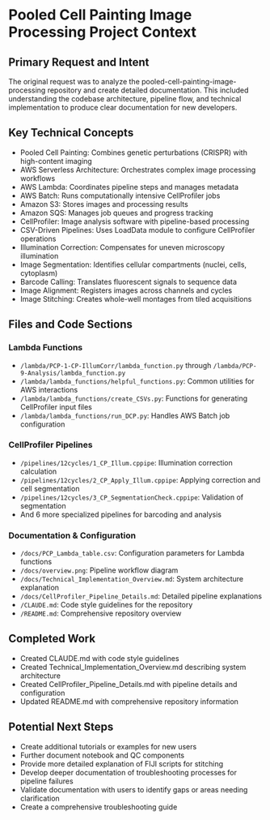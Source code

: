 # Pooled Cell Painting Image Processing Project Context

## Primary Request and Intent
The original request was to analyze the pooled-cell-painting-image-processing repository and create detailed documentation. This included understanding the codebase architecture, pipeline flow, and technical implementation to produce clear documentation for new developers.

## Key Technical Concepts
- Pooled Cell Painting: Combines genetic perturbations (CRISPR) with high-content imaging
- AWS Serverless Architecture: Orchestrates complex image processing workflows
- AWS Lambda: Coordinates pipeline steps and manages metadata
- AWS Batch: Runs computationally intensive CellProfiler jobs
- Amazon S3: Stores images and processing results
- Amazon SQS: Manages job queues and progress tracking
- CellProfiler: Image analysis software with pipeline-based processing
- CSV-Driven Pipelines: Uses LoadData module to configure CellProfiler operations
- Illumination Correction: Compensates for uneven microscopy illumination
- Image Segmentation: Identifies cellular compartments (nuclei, cells, cytoplasm)
- Barcode Calling: Translates fluorescent signals to sequence data
- Image Alignment: Registers images across channels and cycles
- Image Stitching: Creates whole-well montages from tiled acquisitions

## Files and Code Sections

### Lambda Functions
- `/lambda/PCP-1-CP-IllumCorr/lambda_function.py` through `/lambda/PCP-9-Analysis/lambda_function.py`
- `/lambda/lambda_functions/helpful_functions.py`: Common utilities for AWS interactions
- `/lambda/lambda_functions/create_CSVs.py`: Functions for generating CellProfiler input files
- `/lambda/lambda_functions/run_DCP.py`: Handles AWS Batch job configuration

### CellProfiler Pipelines
- `/pipelines/12cycles/1_CP_Illum.cppipe`: Illumination correction calculation
- `/pipelines/12cycles/2_CP_Apply_Illum.cppipe`: Applying correction and cell segmentation
- `/pipelines/12cycles/3_CP_SegmentationCheck.cppipe`: Validation of segmentation
- And 6 more specialized pipelines for barcoding and analysis

### Documentation & Configuration
- `/docs/PCP_Lambda_table.csv`: Configuration parameters for Lambda functions
- `/docs/overview.png`: Pipeline workflow diagram
- `/docs/Technical_Implementation_Overview.md`: System architecture explanation
- `/docs/CellProfiler_Pipeline_Details.md`: Detailed pipeline explanations
- `/CLAUDE.md`: Code style guidelines for the repository
- `/README.md`: Comprehensive repository overview

## Completed Work
- Created CLAUDE.md with code style guidelines
- Created Technical_Implementation_Overview.md describing system architecture
- Created CellProfiler_Pipeline_Details.md with pipeline details and configuration
- Updated README.md with comprehensive repository information

## Potential Next Steps
- Create additional tutorials or examples for new users
- Further document notebook and QC components
- Provide more detailed explanation of FIJI scripts for stitching
- Develop deeper documentation of troubleshooting processes for pipeline failures
- Validate documentation with users to identify gaps or areas needing clarification
- Create a comprehensive troubleshooting guide